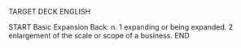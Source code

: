 TARGET DECK
ENGLISH

START
Basic
Expansion
Back: n. 1 expanding or being expanded. 2 enlargement of the scale or scope of a business.
END
